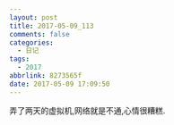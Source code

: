 ```yaml
---
layout: post
title: 2017-05-09_113
comments: false
categories:
  - 日记
tags:
  - 2017
abbrlink: 8273565f
date: 2017-05-09 17:09:50
---
```


  弄了两天的虚拟机,网络就是不通,心情很糟糕.
